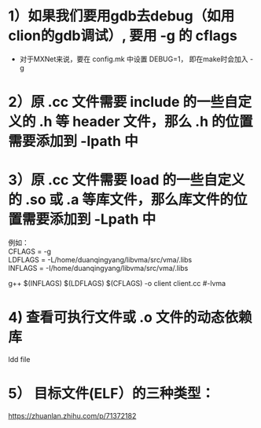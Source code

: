 # 1）如果我们要用gdb去debug（如用clion的gdb调试）, 要用 -g 的 cflags     
   - 对于MXNet来说，要在 config.mk 中设置 DEBUG=1， 即在make时会加入 -g   

# 2）原 .cc 文件需要 include 的一些自定义的 .h 等 header 文件，那么 .h 的位置需要添加到 -Ipath 中    
# 3）原 .cc 文件需要 load 的一些自定义的 .so 或 .a 等库文件，那么库文件的位置需要添加到 -Lpath 中    

例如：  
CFLAGS = -g   
LDFLAGS = -L/home/duanqingyang/libvma/src/vma/.libs   
INFLAGS = -I/home/duanqingyang/libvma/src/vma/.libs   

g++ $(INFLAGS) $(LDFLAGS) $(CFLAGS) -o client client.cc  #-lvma     



# 4) 查看可执行文件或 .o 文件的动态依赖库   
ldd file   

# 5） 目标文件(ELF）的三种类型：   
https://zhuanlan.zhihu.com/p/71372182   
